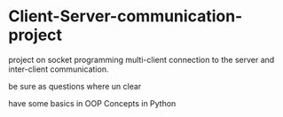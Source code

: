 # Client-Server-communication-project
project on socket programming multi-client connection to the server and inter-client communication.

be sure as questions where un clear

have some basics in OOP Concepts in Python
